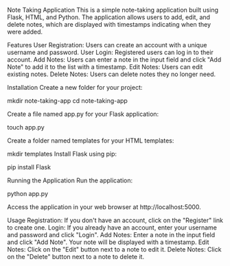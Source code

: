 Note Taking Application
This is a simple note-taking application built using Flask, HTML, and Python. The application allows users to add, edit, and delete notes, which are displayed with timestamps indicating when they were added.

Features
User Registration: Users can create an account with a unique username and password.
User Login: Registered users can log in to their account.
Add Notes: Users can enter a note in the input field and click "Add Note" to add it to the list with a timestamp.
Edit Notes: Users can edit existing notes.
Delete Notes: Users can delete notes they no longer need.

Installation
Create a new folder for your project:


mkdir note-taking-app
cd note-taking-app

Create a file named app.py for your Flask application:

touch app.py

Create a folder named templates for your HTML templates:

mkdir templates
Install Flask using pip:

pip install Flask

Running the Application
Run the application:

python app.py

Access the application in your web browser at http://localhost:5000.

Usage
Registration: If you don't have an account, click on the "Register" link to create one.
Login: If you already have an account, enter your username and password and click "Login".
Add Notes: Enter a note in the input field and click "Add Note". Your note will be displayed with a timestamp.
Edit Notes: Click on the "Edit" button next to a note to edit it.
Delete Notes: Click on the "Delete" button next to a note to delete it.
